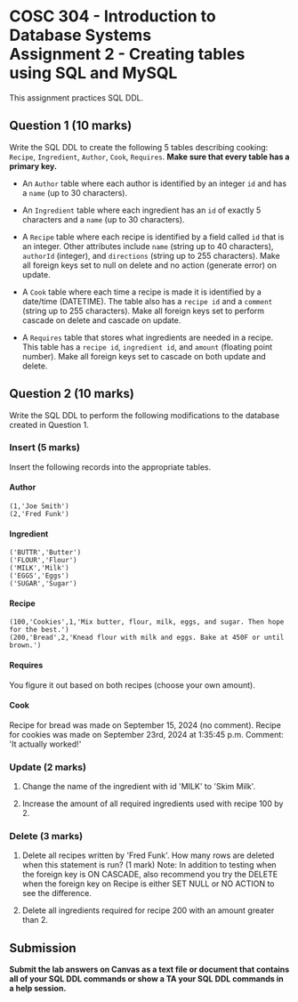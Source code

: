 # COSC 304 - Introduction to Database Systems<br>Assignment 2 - Creating tables using SQL and MySQL

This assignment practices SQL DDL. <!--  These are the same questions as on PrairieLearn but allow you to test them on your own database on your computer. -->

## Question 1 (10 marks)

Write the SQL DDL to create the following 5 tables describing cooking: `Recipe`, `Ingredient`, `Author`, `Cook`, `Requires`. **Make sure that every table has a primary key.**

- An `Author` table where each author is identified by an integer `id` and has a `name` (up to 30 characters).
  
- An `Ingredient` table where each ingredient has an `id` of exactly 5 characters and a `name` (up to 30 characters).
  
- A `Recipe` table where each recipe is identified by a field called `id` that is an integer. Other attributes include `name` (string up to 40 characters), `authorId` (integer), and `directions` (string up to 255 characters). Make all foreign keys set to null on delete and no action (generate error) on update.
  
- A `Cook` table where each time a recipe is made it is identified by a date/time (DATETIME). The table also has a `recipe id` and a `comment` (string up to 255 characters). Make all foreign keys set to perform cascade on delete and cascade on update.
  
- A `Requires` table that stores what ingredients are needed in a recipe. This table has a `recipe id`, `ingredient id`, and `amount` (floating point number). Make all foreign keys set to cascade on both update and delete.

## Question 2 (10 marks)

Write the SQL DDL to perform the following modifications to the database created in Question 1.

### Insert (5 marks)

Insert the following records into the appropriate tables.

#### Author

```
(1,'Joe Smith')
(2,'Fred Funk')
```

#### Ingredient
```
('BUTTR','Butter')
('FLOUR','Flour')
('MILK','Milk')
('EGGS','Eggs')
('SUGAR','Sugar')
```

#### Recipe
```
(100,'Cookies',1,'Mix butter, flour, milk, eggs, and sugar. Then hope for the best.')
(200,'Bread',2,'Knead flour with milk and eggs. Bake at 450F or until brown.')
```

#### Requires
You figure it out based on both recipes (choose your own amount).

#### Cook
Recipe for bread was made on September 15, 2024 (no comment). 
Recipe for cookies was made on September 23rd, 2024 at 1:35:45 p.m. Comment: 'It actually worked!'

### Update (2 marks)

1. Change the name of the ingredient with id 'MILK' to 'Skim Milk'.

2. Increase the amount of all required ingredients used with recipe 100 by 2.
   
### Delete (3 marks)

1. Delete all recipes written by 'Fred Funk'. How many rows are deleted when this statement is run? (1 mark) Note: In addition to testing when the foreign key is ON CASCADE, also recommend you try the DELETE when the foreign key on Recipe is either SET NULL or NO ACTION to see the difference.

2. Delete all ingredients required for recipe 200 with an amount greater than 2.

## Submission

**Submit the lab answers on Canvas as a text file or document that contains all of your SQL DDL commands or show a TA your SQL DDL commands in a help session.**
